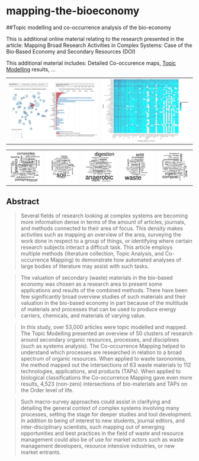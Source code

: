 # mapping-the-bioeconomy
##Topic modelling and co-occurrence analysis of the bio-economy

This is additional online material relating to the research presented in the article:
Mapping Broad Research Activities in Complex Systems: Case of the Bio‐Based Economy and Secondary Resources (DOI)

This additional material includes:
Detailed Co-occurence maps,
[Topic Modelling](http://isdata-org.github.io/mapping-the-bioeconomy/TopicModelling/index.html) results,
...


<table cellspacing="0" cellpadding="0"><tr>
<td><a href="http://isdata-org.github.io/mapping-the-bioeconomy/TopicModelling/index.html"><img src="https://github.com/isdata-org/mapping-the-bioeconomy/raw/master/TopicModelling/Screenshot.png" width=100%></a></td>
<td><a href="./CoOccurrenceMatrices/README.md"><img src="https://github.com/isdata-org/mapping-the-bioeconomy/raw/master/CoOccurrenceMatrices/images/Top50Species.png" width=100%></a></td></tr></table><table cellspacing="0" cellpadding="0"><tr>
<td><a href="http://isdata-org.github.io/mapping-the-bioeconomy/TopicModelling/index.html"><img src="./TopicModelling/TopicWordClouds/Topic_31.png" width=100%></a></td>
<td><a href="http://isdata-org.github.io/mapping-the-bioeconomy/TopicModelling/index.html"><img src="./TopicModelling/TopicWordClouds/Topic_5.png" width=100%></a></td>
<td><a href="http://isdata-org.github.io/mapping-the-bioeconomy/TopicModelling/index.html"><img src="./TopicModelling/TopicWordClouds/Topic_10.png" width=100%></a></td>
<td><a href="http://isdata-org.github.io/mapping-the-bioeconomy/TopicModelling/index.html"><img src="./TopicModelling/TopicWordClouds/Topic_15.png" width=100%></a></td>
<td><a href="http://isdata-org.github.io/mapping-the-bioeconomy/TopicModelling/index.html"><img src="./TopicModelling/TopicWordClouds/Topic_17.png" width=100%></a></td>
</tr></table>

## Abstract
> Several fields of research looking at complex systems are becoming more information dense in terms of the amount of articles, journals, and methods connected to their area of focus. This density makes activities such as mapping an overview of the area, surveying the work done in respect to a group of things, or identifying where certain research subjects interact a difficult task. This article employs multiple methods (literature collection, Topic Analysis, and Co-occurrence Mapping) to demonstrate how automated analyses of large bodies of literature may assist with such tasks.

> The valuation of secondary (waste) materials in the bio-based economy was chosen as a research area to present some applications and results of the combined methods. There have been few significantly broad overview studies of such materials and their valuation in the bio-based economy in part because of the multitude of materials and processes that can be used to produce energy carriers, chemicals, and materials of varying value.

> In this study, over 53,000 articles were topic modelled and mapped. The Topic Modelling presented an overview of 50 clusters of research around secondary organic resources, processes, and disciplines (such as systems analysis). The Co-occurrence Mapping helped to understand which processes are researched in relation to a broad spectrum of organic resources. When applied to waste taxonomies, the method mapped out the intersections of 63 waste materials to 112 technologies, applications, and products (TAPs). When applied to biological classifications the Co-occurrence Mapping gave even more results, 4,523 (non-zero) intersections of bio-materials and TAPs on the Order level of life.

> Such macro-survey approaches could assist in clarifying and detailing the general context of complex systems involving many processes, setting the stage for deeper studies and tool development. In addition to being of interest to new students, journal editors, and inter-disciplinary scientists, such mapping out of emerging opportunities and best practices in the field of waste and resource management could also be of use for market actors such as waste management developers, resource intensive industries, or new market entrants.


